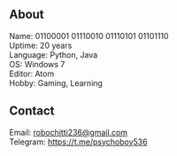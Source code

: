 About
-----
Name: 01100001 01110010 01110101 01101110 <br/>
Uptime: 20 years <br/>
Language: Python, Java <br/>
OS: Windows 7   <br/>
Editor: Atom <br/>
Hobby: Gaming, Learning <br/>

Contact
-------
Email: robochitti236@gmail.com       <br/>
Telegram: https://t.me/psychoboy536  <br/>
